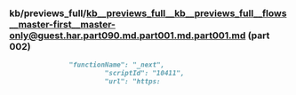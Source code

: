 ### kb/previews_full/kb__previews_full__kb__previews_full__flows__master-first__master-only@guest.har.part090.md.part001.md.part001.md (part 002)

```md
               "functionName": "_next",
                        "scriptId": "10411",
                        "url": "https:
```

```
